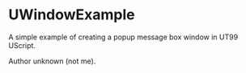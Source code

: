 # UWindowExample
A simple example of creating a popup message box window in UT99 UScript.

Author unknown (not me).

